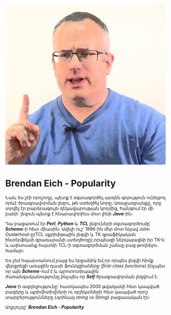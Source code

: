 ![Brendan Eich](../images//BRENDAN_EICH.jpg)

# Brendan Eich - Popularity

Նաև ես չէի որոշողը, պետք է օգտագործել արդեն գոյություն ունեցող որևէ ծրագրավորման լեզու, թե ստեղծել նորը։ Առաջադրանքը, որը տրվել էր բարձրագույն ղեկավարության կողմից, հանգում էր մի բանի՝ լեզուն պետք է հնարավորինս մոտ լինի **_Java_**-ին։

Դա բացառում էր **_Perl_**, **_Python_** և **_TCL_** լեզուների օգտագործումը՝ **_Scheme_**-ի հետ միասին։ Ավելի ուշ՝ 1996-ին մեր մոտ եկավ John Ousterhout-ը(TCL սքրիփթային լեզվի և TK գրաֆիկական ինտերֆեյսի գրադարանի ստեղծողը),որպեսզի ներկայացնի իր TK-ն և ափսոսանք հայտնի TCL-ի օգտագործման շանսը բաց թողնելու համար։

Ես չեմ հպարտանում,բայց ես երջանիկ եմ,որ որպես լեզվի հիմք վերցրեցի առաջին դասի ֆունկցիաները (_first-class functions_) ինչպես որ այն **_Scheme_**-ում է և պրոտոտիպային ժառանգականությունը,ինչպես որ **_Self_** ծրագրավորման լեզվում է։

**_Java_**-ի ազդեցությունը՝ հատկապես 2000 թվականի հետ կապված բագերը և պրիմիտիվների ու օբյեկտների հետ կապված որոշ տարբերությունները (_օրինակ string vs String_) բացասական էր։

Աղբյուրը՝ **_Brendan Eich - Popularity_**
